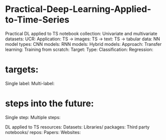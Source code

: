 # Practical-Deep-Learning-Applied-to-Time-Series

Practical DL applied to TS notebook collection:
Univariate and multivariate datasets:
UCR:
Application: 
TS → images:
TS → text:
TS → tabular data:
NN model types: 
CNN models:
RNN models:
Hybrid models:
Approach:
Transfer learning:
Training from scratch:
Target: 
Type:
Classification:
Regression:
# targets:
Single label:
Multi-label:
# steps into the future:
Single step:
Multiple steps:

DL applied to TS resources:
Datasets:
Libraries/ packages:
Third party notebooks/ repos:
Papers:
Websites:
